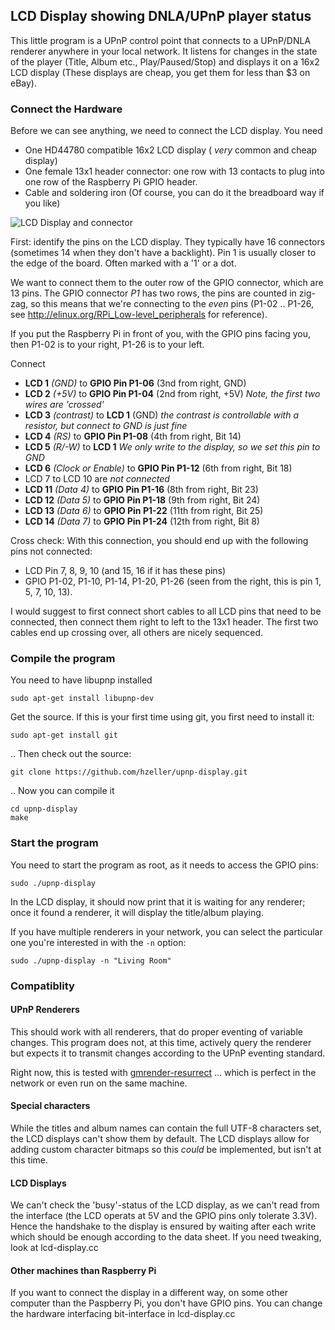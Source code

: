 LCD Display showing DNLA/UPnP player status
-------------------------------------------

This little program is a UPnP control point that connects to a UPnP/DNLA
renderer anywhere in your local network.
It listens for changes in the state of the player (Title, Album etc.,
Play/Paused/Stop) and displays it on a 16x2 LCD display (These displays are
cheap, you get them for less than $3 on eBay).

### Connect the Hardware

Before we can see anything, we need to connect the LCD display.
You need
   - One HD44780 compatible 16x2 LCD display ( _very_ common and cheap display)
   - One female 13x1 header connector: one row with 13 contacts to plug into
     one row of the Raspberry Pi GPIO header.
   - Cable and soldering iron (Of course, you can do it the breadboard way
     if you like)

![LCD Display and connector][parts]

First: identify the pins on the LCD display. They typically have 16 connectors
(sometimes 14 when they don't have a backlight). Pin 1 is usually closer to the
edge of the board. Often marked with a '1' or a dot.

We want to connect them to the outer row of the GPIO connector, which are 13
pins. The GPIO connector _P1_ has two rows, the pins are counted in
zig-zag, so this means that we're connecting to the _even_ pins (P1-02 .. P1-26,
see http://elinux.org/RPi_Low-level_peripherals for reference).

If you put the Raspberry Pi in front of you, with the GPIO pins facing you,
then P1-02 is to your right, P1-26 is to your left.

Connect
   - **LCD 1** _(GND)_ to **GPIO Pin P1-06** (3nd from right, GND)
   - **LCD 2** _(+5V)_ to **GPIO Pin P1-04** (2nd from right, +5V)
     _Note, the first two wires are 'crossed'_
   - **LCD 3** _(contrast)_ to **LCD 1** (GND)
       _the contrast is controllable with a resistor, but connect to GND is just
        fine_
   - **LCD 4** _(RS)_ to **GPIO Pin P1-08** (4th from right, Bit 14)
   - **LCD 5** _(R/-W)_ to **LCD 1** _We only write to the display,
      so we set this pin to GND_
   - **LCD 6** _(Clock or Enable)_ to **GPIO Pin P1-12** (6th from right, Bit 18)
   - LCD 7 to LCD 10 are _not connected_
   - **LCD 11** _(Data 4)_ to **GPIO Pin P1-16** (8th from right, Bit 23)
   - **LCD 12** _(Data 5)_ to **GPIO Pin P1-18** (9th from right, Bit 24)
   - **LCD 13** _(Data 6)_ to **GPIO Pin P1-22** (11th from right, Bit 25)
   - **LCD 14** _(Data 7)_ to **GPIO Pin P1-24** (12th from right, Bit 8)

Cross check: With this connection, you should end up with the following
pins not connected:
   - LCD Pin 7, 8, 9, 10 (and 15, 16 if it has these pins)
   - GPIO P1-02, P1-10, P1-14, P1-20, P1-26 (seen from the right, this
     is pin 1, 5, 7, 10, 13).

I would suggest to first connect short cables to all LCD pins that need to be
connected, then connect them right to left to the 13x1 header. The first two
cables end up crossing over, all others are nicely sequenced.

### Compile the program

You need to have libupnp installed

    sudo apt-get install libupnp-dev

Get the source. If this is your first time using git, you first need to install
it:

    sudo apt-get install git

.. Then check out the source:

    git clone https://github.com/hzeller/upnp-display.git

.. Now you can compile it
   
    cd upnp-display
    make


### Start the program

You need to start the program as root, as it needs to access the GPIO pins:

    sudo ./upnp-display

In the LCD display, it should now print that it is waiting for any renderer;
once it found a renderer, it will display the title/album playing.

If you have multiple renderers in your network, you can select the particular
one you're interested in with the `-n` option:

    sudo ./upnp-display -n "Living Room"

### Compatiblity

#### UPnP Renderers
This should work with all renderers, that do proper eventing of variable
changes. This program does not, at this time, actively query the renderer
but expects it to transmit changes according to the UPnP eventing standard.

Right now, this is tested with
[gmrender-resurrect](http://github.com/hzeller/gmrender-resurrect)
... which is perfect in the network or even run on the same machine.

#### Special characters
While the titles and album names can contain the full UTF-8 characters set,
the LCD displays can't show them by default.
The LCD displays allow for adding custom character bitmaps so this _could_ be
implemented, but isn't at this time.

#### LCD Displays
We can't check the 'busy'-status of the LCD display, as we can't read from
the interface (the LCD operats at 5V and the GPIO pins only tolerate 3.3V). Hence
the handshake to the display is ensured by waiting after each write which should
be enough according to the data sheet. If you need tweaking, look at
lcd-display.cc

#### Other machines than Raspberry Pi
If you want to connect the display in a different way, on some other computer
than the Paspberry Pi, you don't have GPIO pins. You can change the hardware
interfacing bit-interface in lcd-display.cc

[parts]: https://github.com/hzeller/upnp-display/raw/master/images/basic-connector-small.jpg
